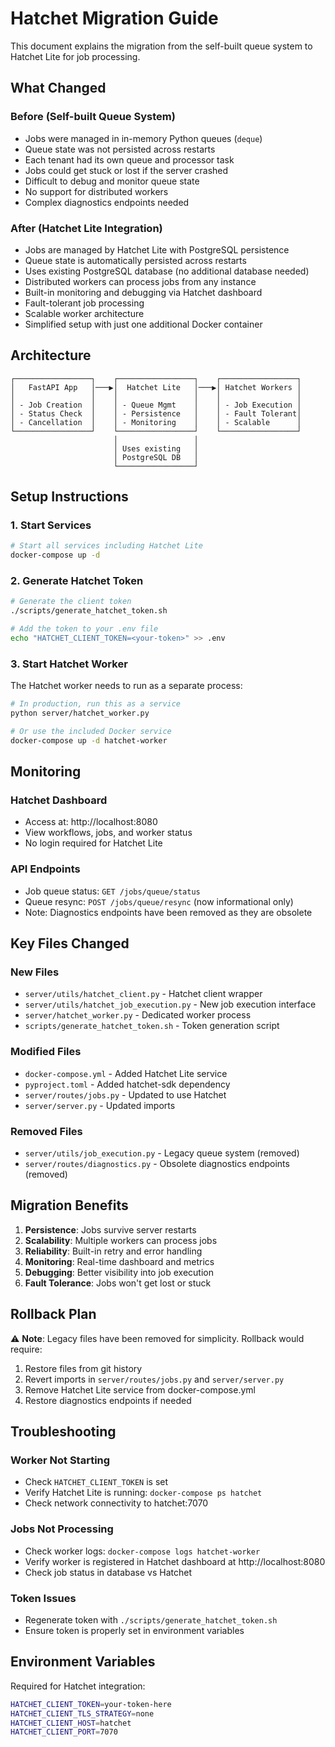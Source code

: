 # Hatchet Migration Guide

This document explains the migration from the self-built queue system to Hatchet Lite for job processing.

## What Changed

### Before (Self-built Queue System)
- Jobs were managed in in-memory Python queues (`deque`)
- Queue state was not persisted across restarts
- Each tenant had its own queue and processor task
- Jobs could get stuck or lost if the server crashed
- Difficult to debug and monitor queue state
- No support for distributed workers
- Complex diagnostics endpoints needed

### After (Hatchet Lite Integration)
- Jobs are managed by Hatchet Lite with PostgreSQL persistence
- Queue state is automatically persisted across restarts  
- Uses existing PostgreSQL database (no additional database needed)
- Distributed workers can process jobs from any instance
- Built-in monitoring and debugging via Hatchet dashboard
- Fault-tolerant job processing
- Scalable worker architecture
- Simplified setup with just one additional Docker container

## Architecture

```
┌─────────────────┐    ┌─────────────────┐    ┌─────────────────┐
│   FastAPI App   │───▶│  Hatchet Lite   │───▶│ Hatchet Workers │
│                 │    │                 │    │                 │
│ - Job Creation  │    │ - Queue Mgmt    │    │ - Job Execution │
│ - Status Check  │    │ - Persistence   │    │ - Fault Tolerant│
│ - Cancellation  │    │ - Monitoring    │    │ - Scalable      │
└─────────────────┘    └─────────────────┘    └─────────────────┘
                       │                 │
                       │ Uses existing   │
                       │ PostgreSQL DB   │
                       └─────────────────┘
```

## Setup Instructions

### 1. Start Services

```bash
# Start all services including Hatchet Lite
docker-compose up -d
```

### 2. Generate Hatchet Token

```bash
# Generate the client token
./scripts/generate_hatchet_token.sh

# Add the token to your .env file
echo "HATCHET_CLIENT_TOKEN=<your-token>" >> .env
```

### 3. Start Hatchet Worker

The Hatchet worker needs to run as a separate process:

```bash
# In production, run this as a service
python server/hatchet_worker.py

# Or use the included Docker service
docker-compose up -d hatchet-worker
```

## Monitoring

### Hatchet Dashboard
- Access at: http://localhost:8080
- View workflows, jobs, and worker status
- No login required for Hatchet Lite

### API Endpoints
- Job queue status: `GET /jobs/queue/status`
- Queue resync: `POST /jobs/queue/resync` (now informational only)
- Note: Diagnostics endpoints have been removed as they are obsolete

## Key Files Changed

### New Files
- `server/utils/hatchet_client.py` - Hatchet client wrapper
- `server/utils/hatchet_job_execution.py` - New job execution interface
- `server/hatchet_worker.py` - Dedicated worker process
- `scripts/generate_hatchet_token.sh` - Token generation script

### Modified Files
- `docker-compose.yml` - Added Hatchet Lite service
- `pyproject.toml` - Added hatchet-sdk dependency
- `server/routes/jobs.py` - Updated to use Hatchet
- `server/server.py` - Updated imports

### Removed Files
- `server/utils/job_execution.py` - Legacy queue system (removed)
- `server/routes/diagnostics.py` - Obsolete diagnostics endpoints (removed)

## Migration Benefits

1. **Persistence**: Jobs survive server restarts
2. **Scalability**: Multiple workers can process jobs
3. **Reliability**: Built-in retry and error handling
4. **Monitoring**: Real-time dashboard and metrics
5. **Debugging**: Better visibility into job execution
6. **Fault Tolerance**: Jobs won't get lost or stuck

## Rollback Plan

⚠️ **Note**: Legacy files have been removed for simplicity. Rollback would require:

1. Restore files from git history
2. Revert imports in `server/routes/jobs.py` and `server/server.py`
3. Remove Hatchet Lite service from docker-compose.yml
4. Restore diagnostics endpoints if needed

## Troubleshooting

### Worker Not Starting
- Check `HATCHET_CLIENT_TOKEN` is set
- Verify Hatchet Lite is running: `docker-compose ps hatchet`
- Check network connectivity to hatchet:7070

### Jobs Not Processing
- Check worker logs: `docker-compose logs hatchet-worker`
- Verify worker is registered in Hatchet dashboard at http://localhost:8080
- Check job status in database vs Hatchet

### Token Issues
- Regenerate token with `./scripts/generate_hatchet_token.sh`
- Ensure token is properly set in environment variables

## Environment Variables

Required for Hatchet integration:

```bash
HATCHET_CLIENT_TOKEN=your-token-here
HATCHET_CLIENT_TLS_STRATEGY=none
HATCHET_CLIENT_HOST=hatchet
HATCHET_CLIENT_PORT=7070
```